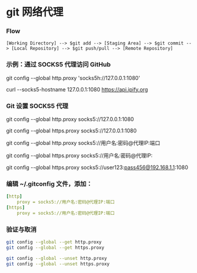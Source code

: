 # git 网络代理

### Flow

```
[Working Directory] --> $git add --> [Staging Area] --> $git commit --> [Local Repository] --> $git push/pull --> [Remote Repository]
```

### 示例：通过 SOCKS5 代理访问 GitHub

git config --global http.proxy 'socks5h://127.0.0.1:1080'

curl --socks5-hostname 127.0.0.1:1080 <https://api.ipify.org>

### Git 设置 SOCKS5 代理

git config --global http.proxy socks5://127.0.0.1:1080

git config --global https.proxy socks5://127.0.0.1:1080

git config --global http.proxy socks5://用户名:密码@代理IP:端口

git config --global https.proxy socks5://用户名:密码@代理IP:

git config --global https.proxy socks5://user123:pass456@192.168.1.1:1080

### 编辑 ~/.gitconfig 文件，添加：

```YAML
[http]
    proxy = socks5://用户名:密码@代理IP:端口
[https]
    proxy = socks5://用户名:密码@代理IP:端口
```

### 验证与取消

```Bash
git config --global --get http.proxy
git config --global --get https.proxy

git config --global --unset http.proxy
git config --global --unset https.proxy
```
